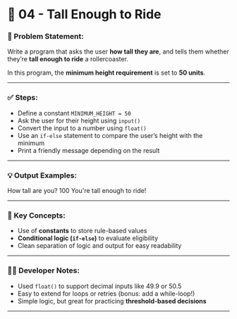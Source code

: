 # 🎢 04 - Tall Enough to Ride

### 📌 Problem Statement:
Write a program that asks the user **how tall they are**, and tells them whether they’re **tall enough to ride** a rollercoaster.

In this program, the **minimum height requirement** is set to **50 units**.

---

### ✅ Steps:
- Define a constant `MINIMUM_HEIGHT = 50`  
- Ask the user for their height using `input()`  
- Convert the input to a number using `float()`  
- Use an `if-else` statement to compare the user’s height with the minimum  
- Print a friendly message depending on the result

---

### 💡 Output Examples:

How tall are you? 100
You're tall enough to ride!


---

### 🧠 Key Concepts:
- Use of **constants** to store rule-based values  
- **Conditional logic (`if-else`)** to evaluate eligibility  
- Clean separation of logic and output for easy readability

---

### 👨‍💻 Developer Notes:
- Used `float()` to support decimal inputs like 49.9 or 50.5  
- Easy to extend for loops or retries (bonus: add a while-loop!)  
- Simple logic, but great for practicing **threshold-based decisions**

---
